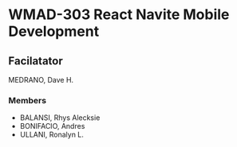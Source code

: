# WMAD-303 React Navite Mobile Development

## Facilatator 
MEDRANO, Dave H.

### Members
- BALANSI, Rhys Alecksie
- BONIFACIO, Andres
- ULLANI, Ronalyn L.
